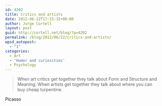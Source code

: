 ```yaml
---
id: 4202
title: Critics and artists
date: 2012-06-22T17:15:32+00:00
author: Jorge Cortell
layout: post
guid: http://cortell.net/blog/?p=4202
permalink: /blog/2012/06/22/critics-and-artists/
wpsd_autopost:
  - "1"
categories:
  - Art
  - 'Humor and curiosities'
  - Psychology
---
```

> When art critics get together they talk about Form and Structure and Meaning. When artists get together they talk about where you can buy cheap turpentine.

Picasso